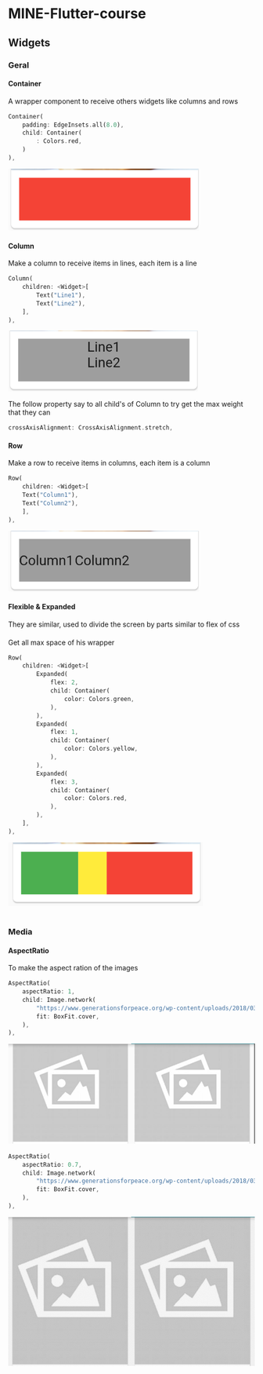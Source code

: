 # MINE-Flutter-course




## Widgets

### **Geral**

#### Container

A wrapper component to receive others widgets like columns and rows
```dart
Container(
    padding: EdgeInsets.all(8.0),
    child: Container(
        : Colors.red,
    )
),
```
![](./SRC_README/container.png)

#### Column
Make a column to receive items in lines, each item is a line
```dart
Column(
    children: <Widget>[
        Text("Line1"),
        Text("Line2"),
    ],
),
```
![](./SRC_README/column.png)

The follow property say to all child's of Column to try get the max weight that they can
```dart
crossAxisAlignment: CrossAxisAlignment.stretch,
```




#### Row
Make a row to receive items in columns, each item is a column
```dart
Row(
    children: <Widget>[
    Text("Column1"),
    Text("Column2"),
    ],
),
```
![](./SRC_README/row.png)

#### Flexible & Expanded
They are similar, used to divide the screen by parts similar to flex of css

#### 
Get all max space of his wrapper

```dart
Row(
    children: <Widget>[
        Expanded(
            flex: 2,
            child: Container(
                color: Colors.green,
            ),
        ),
        Expanded(
            flex: 1,
            child: Container(
                color: Colors.yellow,
            ),
        ),
        Expanded(
            flex: 3,
            child: Container(
                color: Colors.red,
            ),
        ),
    ],
),
```
![](./SRC_README/flex&expanded.png)

#


### **Media**

#### AspectRatio
To make the aspect ration of the images

```dart
AspectRatio(
    aspectRatio: 1,
    child: Image.network(
        "https://www.generationsforpeace.org/wp-content/uploads/2018/03/empty.jpg",
        fit: BoxFit.cover,
    ),
),
```
![](./SRC_README/aspectratio1.png)

```dart
AspectRatio(
    aspectRatio: 0.7,
    child: Image.network(
        "https://www.generationsforpeace.org/wp-content/uploads/2018/03/empty.jpg",
        fit: BoxFit.cover,
    ),
),
```
![](./SRC_README/aspectratio07.png)